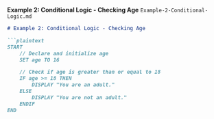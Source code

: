 
**Example 2: Conditional Logic - Checking Age**
`Example-2-Conditional-Logic.md`
```markdown
# Example 2: Conditional Logic - Checking Age

```plaintext
START
    // Declare and initialize age
    SET age TO 16

    // Check if age is greater than or equal to 18
    IF age >= 18 THEN
        DISPLAY "You are an adult."
    ELSE
        DISPLAY "You are not an adult."
    ENDIF
END

